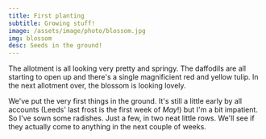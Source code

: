 ```yaml
---
title: First planting
subtitle: Growing stuff!
image: /assets/image/photo/blossom.jpg
img: blossom
desc: Seeds in the ground!
---
```


The allotment is all looking very pretty and springy. The daffodils are all starting to open up and there's a single magnificient red and yellow tulip. In the next allotment over, the blossom is looking lovely.

We've put the very first things in the ground. It's still a little early by all accounts (Leeds' last frost is the first week of *May*!) but I'm a bit impatient. So I've sown some radishes. Just a few, in two neat little rows. We'll see if they actually come to anything in the next couple of weeks.
